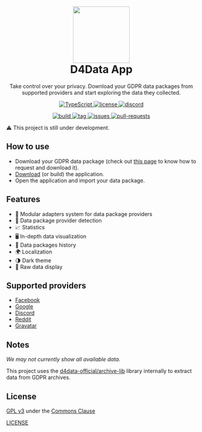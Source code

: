 <h1 align="center">
  <img src="https://avatars.githubusercontent.com/u/68558871" width="150px"/><br/>
  D4Data App
</h1>

<p align="center">Take control over your privacy. Download your GDPR data packages from supported providers and start exploring the data they collected.</p>

<p align="center">
  <a href="#">
    <img src="https://img.shields.io/badge/TypeScript-007ACC?style=for-the-badge&logo=typescript&logoColor=white" alt="TypeScript" />
  </a>
  <a href="https://commonsclause.com/">
    <img src="https://img.shields.io/badge/LICENSE-GPL_v3_(Commons_Clause)-2ea44f?style=for-the-badge" alt="license" />
  </a>
  <a href="https://bit.ly/d4data_discord">
    <img src="https://img.shields.io/discord/831916914082185236?color=5865F2&label=Discord&style=for-the-badge" alt="discord"/>
  </a>
</p>

<p align="center">
  <a href="#">
    <img src="https://img.shields.io/github/workflow/status/d4data-official/d4data-app/Test%20Build?style=for-the-badge" alt="build"/>
  </a>
  <a href="https://github.com/d4data-official/d4data-app/releases">
    <img src="https://img.shields.io/github/v/release/d4data-official/d4data-app?style=for-the-badge&sort=semver" alt="tag"/>
  </a>
  <a href="https://github.com/d4data-official/d4data-app/issues">
    <img src="https://img.shields.io/github/issues-raw/d4data-official/d4data-app?style=for-the-badge" alt="issues"/>
  </a>
  <a href="https://github.com/d4data-official/archive-lib/pulls">
    <img src="https://img.shields.io/github/issues-pr-raw/d4data-official/archive-lib?style=for-the-badge" alt="pull-requests"/>
  </a>
</p>

⚠ This project is still under development.

## How to use

* Download your GDPR data package (check out [this page](https://docs.d4data.org/docs/user-docs/guides/index) to know how to request and download it).
* [Download](https://github.com/d4data-official/d4data-app/releases) (or build) the application.
* Open the application and import your data package.

## Features

* 🚀 Modular adapters system for data package providers
* 🔎 Data package provider detection
* 📈 Statistics
* 🖥️ In-depth data visualization
* 📁 Data packages history 
* 🌍 Localization
* 🌗 Dark theme
* 📄 Raw data display

## Supported providers

- [Facebook](https://facebook.com)
- [Google](https://google.com)
- [Discord](https://discord.com)
- [Reddit](https://reddit.com)
- [Gravatar](https://gravatar.com)

## Notes

*We may not currently show all available data.*

This project uses the [d4data-official/archive-lib](https://github.com/d4data-official/archive-lib) library internally to extract data from GDPR archives.

## License

[GPL v3](https://www.gnu.org/licenses/gpl-3.0.html) under the [Commons Clause](https://commonsclause.com/)

[LICENSE](LICENSE.md)
